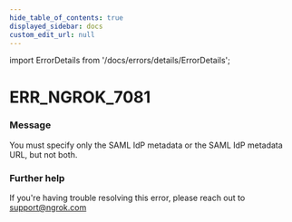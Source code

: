 ```yaml
---
hide_table_of_contents: true
displayed_sidebar: docs
custom_edit_url: null
---
```


import ErrorDetails from '/docs/errors/details/ErrorDetails';

# ERR_NGROK_7081

### Message
You must specify only the SAML IdP metadata or the SAML IdP metadata URL, but not both.

### Further help
If you're having trouble resolving this error, please reach out to [support@ngrok.com](mailto:support@ngrok.com?subject=Help%20with%20ERR_NGROK_7081)

<ErrorDetails error='err_ngrok_7081' />
